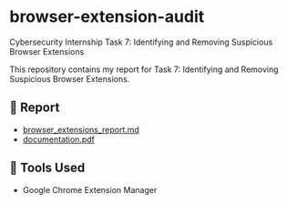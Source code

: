 # browser-extension-audit
Cybersecurity Internship Task 7: Identifying and Removing Suspicious Browser Extensions

This repository contains my report for Task 7: Identifying and Removing Suspicious Browser Extensions.

## 📄 Report
- [browser_extensions_report.md](browser_extensions_report.md)
- [documentation.pdf](documentation.pdf)

## 🔧 Tools Used
- Google Chrome Extension Manager

